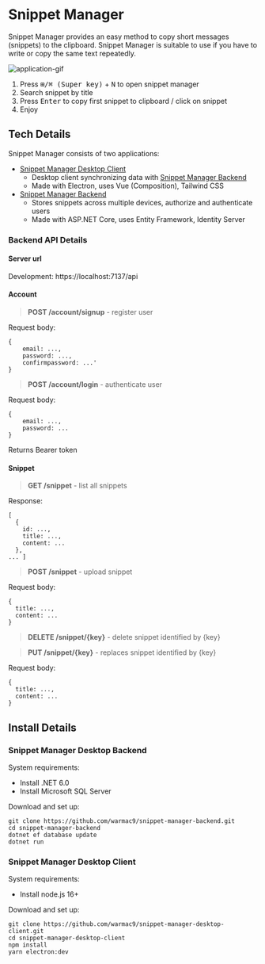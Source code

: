# Snippet Manager

Snippet Manager provides an easy method to copy short messages (snippets) to the clipboard. Snippet Manager is suitable to use if you have to write or copy the same text repeatedly.

![application-gif](https://user-images.githubusercontent.com/19654413/165815981-f77d5d62-ef69-4138-8809-c5c86d7870cf.gif)

1. Press <kbd>⊞/⌘ (Super key)</kbd> + <kbd>N</kbd> to open snippet manager
2. Search snippet by title
3. Press <kbd>Enter</kbd> to copy first snippet to clipboard / click on snippet
4. Enjoy 

## Tech Details
Snippet Manager consists of two applications:
- [Snippet Manager Desktop Client](https://github.com/warmac9/snippet-manager-desktop-client)
    - Desktop client synchronizing data with [Snippet Manager Backend](https://github.com/warmac9/snippet-manager-backend) 
    - Made with Electron, uses Vue (Composition), Tailwind CSS
- [Snippet Manager Backend](https://github.com/warmac9/snippet-manager-backend)
  - Stores snippets across multiple devices, authorize and authenticate users
  - Made with ASP.NET Core, uses Entity Framework, Identity Server

### Backend API Details

#### Server url
Development: https://localhost:7137/api

#### Account

> **POST /account/signup** - register user

Request body:
```
{
    email: ...,
    password: ...,
    confirmpassword: ...'
}
```

> **POST /account/login** - authenticate user

Request body:
```
{
    email: ...,
    password: ...
}
```

Returns Bearer token

#### Snippet

> **GET /snippet** - list all snippets

Response:
```
[
  {
    id: ...,
    title: ...,
    content: ...
  },
... ]
```

> **POST /snippet** - upload snippet

Request body:
```
{
  title: ...,
  content: ...
}
```

> **DELETE /snippet/{key}** - delete snippet identified by {key}

> **PUT /snippet/{key}** - replaces snippet identified by {key}

Request body:
```
{
  title: ...,
  content: ...
}
```

## Install Details

### Snippet Manager Desktop Backend

System requirements:
- Install .NET 6.0
- Install Microsoft SQL Server

Download and set up:

```
git clone https://github.com/warmac9/snippet-manager-backend.git
cd snippet-manager-backend
dotnet ef database update
dotnet run
```

### Snippet Manager Desktop Client

System requirements:
- Install node.js 16+

Download and set up:

```
git clone https://github.com/warmac9/snippet-manager-desktop-client.git
cd snippet-manager-desktop-client
npm install
yarn electron:dev
```
